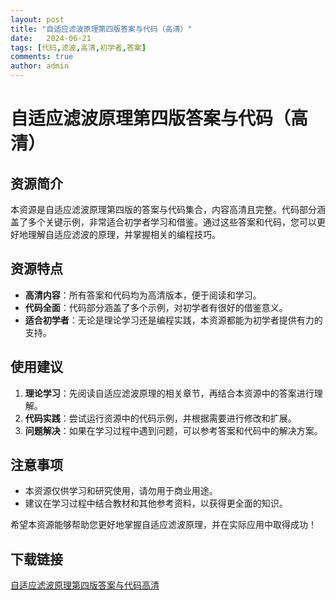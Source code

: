```yaml
---
layout: post
title: "自适应滤波原理第四版答案与代码（高清）"
date:   2024-06-21
tags: [代码,滤波,高清,初学者,答案]
comments: true
author: admin
---
```

# 自适应滤波原理第四版答案与代码（高清）

## 资源简介
本资源是自适应滤波原理第四版的答案与代码集合，内容高清且完整。代码部分涵盖了多个关键示例，非常适合初学者学习和借鉴。通过这些答案和代码，您可以更好地理解自适应滤波的原理，并掌握相关的编程技巧。

## 资源特点
- **高清内容**：所有答案和代码均为高清版本，便于阅读和学习。
- **代码全面**：代码部分涵盖了多个示例，对初学者有很好的借鉴意义。
- **适合初学者**：无论是理论学习还是编程实践，本资源都能为初学者提供有力的支持。

## 使用建议
1. **理论学习**：先阅读自适应滤波原理的相关章节，再结合本资源中的答案进行理解。
2. **代码实践**：尝试运行资源中的代码示例，并根据需要进行修改和扩展。
3. **问题解决**：如果在学习过程中遇到问题，可以参考答案和代码中的解决方案。

## 注意事项
- 本资源仅供学习和研究使用，请勿用于商业用途。
- 建议在学习过程中结合教材和其他参考资料，以获得更全面的知识。

希望本资源能够帮助您更好地掌握自适应滤波原理，并在实际应用中取得成功！

## 下载链接

[自适应滤波原理第四版答案与代码高清](https://pan.quark.cn/s/da63565be580)